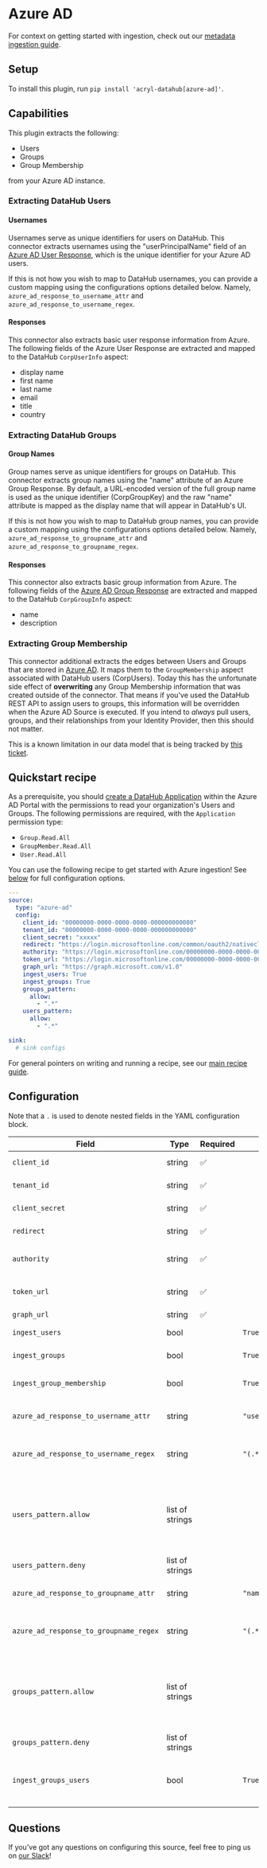 # Azure AD

For context on getting started with ingestion, check out our [metadata ingestion guide](../README.md).

## Setup

To install this plugin, run `pip install 'acryl-datahub[azure-ad]'`.

## Capabilities

This plugin extracts the following:

- Users
- Groups
- Group Membership

from your Azure AD instance.

### Extracting DataHub Users

#### Usernames

Usernames serve as unique identifiers for users on DataHub. This connector extracts usernames using the 
"userPrincipalName" field of an [Azure AD User Response](https://docs.microsoft.com/en-us/graph/api/user-list?view=graph-rest-1.0&tabs=http#response-1),
which is the unique identifier for your Azure AD users.

If this is not how you wish to map to DataHub usernames, you can provide a custom mapping using the configurations options detailed below. Namely, `azure_ad_response_to_username_attr` 
and `azure_ad_response_to_username_regex`. 

#### Responses

This connector also extracts basic user response information from Azure. The following fields of the Azure User Response are extracted
and mapped to the DataHub `CorpUserInfo` aspect:

- display name 
- first name
- last name
- email
- title
- country

### Extracting DataHub Groups

#### Group Names

Group names serve as unique identifiers for groups on DataHub. This connector extracts group names using the "name" attribute of an Azure Group Response.
By default, a URL-encoded version of the full group name is used as the unique identifier (CorpGroupKey) and the raw "name" attribute is mapped
as the display name that will appear in DataHub's UI. 

If this is not how you wish to map to DataHub group names, you can provide a custom mapping using the configurations options detailed below. Namely, `azure_ad_response_to_groupname_attr`
and `azure_ad_response_to_groupname_regex`.

#### Responses 

This connector also extracts basic group information from Azure. The following fields of the [Azure AD Group Response](https://docs.microsoft.com/en-us/graph/api/group-list?view=graph-rest-1.0&tabs=http#response-1) are extracted and mapped to the
DataHub `CorpGroupInfo` aspect:

- name
- description

### Extracting Group Membership

This connector additional extracts the edges between Users and Groups that are stored in [Azure AD](https://docs.microsoft.com/en-us/graph/api/group-list-members?view=graph-rest-1.0&tabs=http#response-1). It maps them to the `GroupMembership` aspect
associated with DataHub users (CorpUsers). Today this has the unfortunate side effect of **overwriting** any Group Membership information that
was created outside of the connector. That means if you've used the DataHub REST API to assign users to groups, this information will be overridden
when the Azure AD Source is executed. If you intend to *always* pull users, groups, and their relationships from your Identity Provider, then
this should not matter. 

This is a known limitation in our data model that is being tracked by [this ticket](https://github.com/linkedin/datahub/issues/3065).


## Quickstart recipe

As a prerequisite, you should [create a DataHub Application](https://docs.microsoft.com/en-us/graph/toolkit/get-started/add-aad-app-registration) within the Azure AD Portal with the permissions
to read your organization's Users and Groups. The following permissions are required, with the `Application` permission type:

- `Group.Read.All`
- `GroupMember.Read.All`
- `User.Read.All`

You can use the following recipe to get started with Azure ingestion! See [below](#config-details) for full configuration options.

```yml
---
source:
  type: "azure-ad"
  config:
    client_id: "00000000-0000-0000-0000-000000000000"
    tenant_id: "00000000-0000-0000-0000-000000000000"
    client_secret: "xxxxx"
    redirect: "https://login.microsoftonline.com/common/oauth2/nativeclient"
    authority: "https://login.microsoftonline.com/00000000-0000-0000-0000-000000000000"
    token_url: "https://login.microsoftonline.com/00000000-0000-0000-0000-000000000000/oauth2/token"
    graph_url: "https://graph.microsoft.com/v1.0"
    ingest_users: True
    ingest_groups: True
    groups_pattern:
      allow:
        - ".*"
    users_pattern:
      allow:
        - ".*"

sink:
  # sink configs
```

For general pointers on writing and running a recipe, see our [main recipe guide](../README.md#recipes).


## Configuration

Note that a `.` is used to denote nested fields in the YAML configuration block.

| Field                              | Type   | Required | Default     | Description                                                                                                     |
|------------------------------------|--------|----------|-------------|-----------------------------------------------------------------------------------------------------------------|
| `client_id`                     | string   | ✅          | |  Application ID. Found in your app registration on Azure AD Portal       |                                                         
| `tenant_id`                     | string   | ✅          |       | Directory ID. Found in your app registration on Azure AD Portal       |                                     
| `client_secret`                     | string   | ✅           |       | Client secret. Found in your app registration on Azure AD Portal       |                                  
| `redirect`                     | string   | ✅          |       | Redirect URI.  Found in your app registration on Azure AD Portal       |                                  
| `authority`                     | string   | ✅          |       | The [authority](https://docs.microsoft.com/en-us/azure/active-directory/develop/msal-client-application-configuration) is a URL that indicates a directory that MSAL can request tokens from. |
| `token_url`                     | string   | ✅          |       | The token URL that acquires a token from Azure AD for authorizing requests |
| `graph_url`                     | string   | ✅          |       | [Microsoft Graph API endpoint](https://docs.microsoft.com/en-us/graph/use-the-api)
| `ingest_users`                     | bool   |          | `True`      | Whether users should be ingested into DataHub.                                                                  |
| `ingest_groups`                    | bool   |          | `True`      | Whether groups should be ingested into DataHub.                                                                 |
| `ingest_group_membership`          | bool   |          | `True`      | Whether group membership should be ingested into DataHub. ingest_groups must be True if this is True.           |
| `azure_ad_response_to_username_attr`    | string |          | `"userPrincipalName"`   | Which Azure AD User Response attribute to use as input to DataHub username mapping.                                  |
| `azure_ad_response_to_username_regex`   | string |          | `"(.*)"` | A regex used to parse the DataHub username from the attribute specified in `azure_ad_response_to_username_attr`.     |
| `users_pattern.allow`                 |  list of strings    |             |       | List of regex patterns for users to include in ingestion. The name against which compare the regexp is the DataHub user name, i.e. the one resulting from the action of `azure_ad_response_to_username_attr` and `azure_ad_response_to_username_regex`   |
| `users_pattern.deny`                  | list of strings     |             |       | As above, but for excluding users from ingestion.                                                                                                                           |
| `azure_ad_response_to_groupname_attr`  | string |          | `"name"`    | Which Azure AD Group Response attribute to use as input to DataHub group name mapping.                               |
| `azure_ad_response_to_groupname_regex` | string |          | `"(.*)"`    | A regex used to parse the DataHub group name from the attribute specified in `azure_ad_response_to_groupname_attr`. |
| `groups_pattern.allow`                 |  list of strings  |             |       | List of regex patterns for groups to include in ingestion. The name against which compare the regexp is the DataHub group name, i.e. the one resulting from the action of `azure_ad_response_to_groupname_attr` and `azure_ad_response_to_groupname_regex`   |
| `groups_pattern.deny`                  |  list of strings  |             |       | As above, but for exculing groups from ingestion.                                                                                                                           |
| `ingest_groups_users`                  | bool              |             | `True`             | This option is useful only when `ingest_users` is set to False and `ingest_group_membership` to True. As effect, only the users which belongs to the selected groups will be ingested. |

## Questions

If you've got any questions on configuring this source, feel free to ping us on [our Slack](https://slack.datahubproject.io/)!
